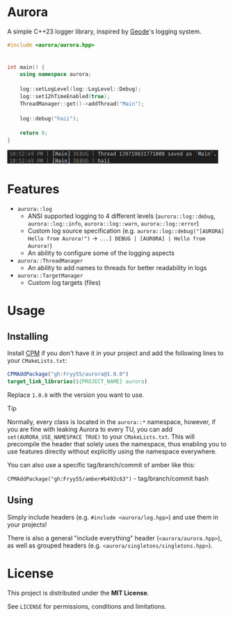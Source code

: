# Aurora

A simple C++23 logger library, inspired by [Geode](https://github.com/geode-sdk/geode)'s logging system.

```c++
#include <aurora/aurora.hpp>


int main() {
	using namespace aurora;

	log::setLogLevel(log::LogLevel::Debug);
	log::set12hTimeEnabled(true);
	ThreadManager::get()->addThread("Main");

	log::debug("haii");

	return 0;
}
```
![Logging preview](.github/images/logging-preview.png)


# Features
- `aurora::log`
	- ANSI supported logging to 4 different levels (`aurora::log::debug`, `aurora::log::info`, `aurora::log::warn`, `aurora::log::error`)
	- Custom log source specification (e.g. `aurora::log::debug("[AURORA] Hello from Aurora!")` -> `...] DEBUG | [AURORA] | Hello from Aurora!`)
	- An ability to configure some of the logging aspects
- `aurora::ThreadManager`
	- An ability to add names to threads for better readability in logs
- `aurora::TargetManager`
	- Custom log targets (files)

# Usage
## Installing
Install [CPM](https://github.com/cpm-cmake/CPM.cmake) if you don't have it in your project and add the following lines to your `CMakeLists.txt`:

```cmake
CPMAddPackage("gh:Fryy55/aurora@1.0.0")
target_link_libraries(${PROJECT_NAME} aurora)
```
Replace `1.0.0` with the version you want to use.

> [!TIP]
> Normally, every class is located in the `aurora::*` namespace, however, if you are fine with leaking Aurora to every TU, you can add `set(AURORA_USE_NAMESPACE TRUE)` to your `CMakeLists.txt`. This will precompile the header that solely uses the namespace, thus enabling you to use features directly without explicitly using the namespace everywhere.

You can also use a specific tag/branch/commit of amber like this:

`CPMAddPackage("gh:Fryy55/amber#b492c63")` - tag/branch/commit hash

## Using
Simply include headers (e.g. `#include <aurora/log.hpp>`) and use them in your projects!

There is also a general "include everything" header (`<aurora/aurora.hpp>`), as well as grouped headers (e.g. `<aurora/singletons/singletons.hpp>`).

# License
This project is distributed under the **MIT License**.

See `LICENSE` for permissions, conditions and limitations.